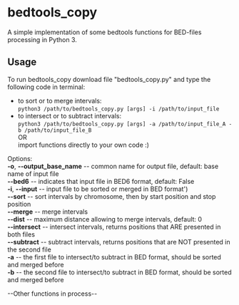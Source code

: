 # bedtools_copy

A simple implementation of some bedtools functions for BED-files processing in Python 3.

## Usage  
To run bedtools_copy download file "bedtools_copy.py" and type the following code in terminal:  
- to sort or to merge intervals:  
```python3 /path/to/bedtools_copy.py [args] -i /path/to/input_file```  
- to intersect or to subtract intervals:  
```python3 /path/to/bedtools_copy.py [args] -a /path/to/input_file_A -b /path/to/input_file_B ```  
OR  
import functions directly to your own code :)  

Options:   
**-o**, **--output_base_name** -- common name for output file, default: base name of input file  
**--bed6** -- indicates that input file in BED6 format, default: False  
**-i**, **--input** -- input file to be sorted or merged in BED format')  
**--sort** -- sort intervals by chromosome, then by start position and stop position   
**--merge** -- merge intervals  
**--dist** -- maximum distance allowing to merge intervals, default: 0  
**--intersect** -- intersect intervals, returns positions that ARE presented in both files  
**--subtract** -- subtract intervals, returns positions that are NOT presented in the second file  
**-a** -- the first file to intersect/to subtract in BED format, should be sorted and merged before  
**-b** -- the second file to intersect/to subtract in BED format, should be sorted and merged before  

--Other functions in process--
